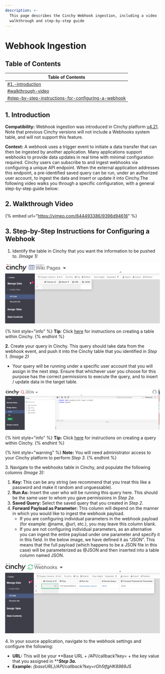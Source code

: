 ```yaml
---
description: >-
  This page describes the Cinchy Webhook ingestion, including a video
  walkthrough and step-by-step guide
---
```


# Webhook Ingestion

## **Table of Contents**

| Table of Contents                                                                                                                          |
| ------------------------------------------------------------------------------------------------------------------------------------------ |
| [#1.-introduction](webhook-ingestion.md#1.-introduction "mention")                                                                         |
| [#walkthrough-video](webhook-ingestion.md#walkthrough-video "mention")                                                                     |
| [#step-by-step-instructions-for-configuring-a-webhook](webhook-ingestion.md#step-by-step-instructions-for-configuring-a-webhook "mention") |

## **1. Introduction**

**Compatibility:** Webhook ingestion was introduced in Cinchy platform [v4.21](https://platform.docs.cinchy.com/release-notes/4.21-release-notes#new-features). Note that previous Cinchy versions will not include a Webhooks system table, and will not support this feature.

**Context:** A webhook uses a trigger event to initiate a data transfer that can then be ingested by another application. Many applications support webhooks to provide data updates in real time with minimal configuration required. Cinchy users can subscribe to and ingest webhooks via configuring a unique API endpoint. When the external application addresses this endpoint, a pre-identified saved query can be run, under an authorized user account, to ingest the data and insert or update it into Cinchy.The following video walks you through a specific configuration, with a general step-by-step guide below:

## 2. Walkthrough Video <a href="#walkthrough-video" id="walkthrough-video"></a>

{% embed url="https://vimeo.com/644493386/9398d94616" %}

## 3. Step-by-Step Instructions for Configuring a Webhook <a href="#step-by-step-instructions-for-configuring-a-webhook" id="step-by-step-instructions-for-configuring-a-webhook"></a>

1. Identify the table in Cinchy that you want the information to be pushed to. _(Image 1)_

![Image 1: Identifying your Table (Step 1)](<../../.gitbook/assets/image (375).png>)

{% hint style="info" %}
**Tip**: Click [here](../../guides-for-using-cinchy/builder-guides/creating-tables/) for instructions on creating a table within Cinchy.
{% endhint %}

**2.** Create your query in Cinchy. This query should take data from the webhook event, and push it into the Cinchy table that you identified in _Step 1. (Image 2)_

* Your query will be running under a specific user account that you will assign in the next step. Ensure that whichever user you choose for this purpose has the correct permissions to execute the query, and to insert / update data in the target table.

![Image 2: Creating your Query (Step 2)](<../../.gitbook/assets/image (617).png>)

{% hint style="info" %}
**Tip:** Click [here](../../guides-for-using-cinchy/builder-guides/saved-queries.md) for instructions on creating a query within Cinchy.
{% endhint %}

{% hint style="warning" %}
**Note:** You will need administrator access to your Cinchy platform to perform _Step 3._
{% endhint %}

3\. Navigate to the webhooks table in Cinchy, and populate the following columns _(Image 3):_

1. **Key:** This can be any string (we recommend that you treat this like a password and make it random and unguessable).
2. **Run As:** Insert the user who will be running this query here. This should be the same user to whom you gave permissions in _Step 2a._
3. **Saved Query:** Select the saved query that you created in _Step 2._&#x20;
4. **Forward Payload as Parameter:** This column will depend on the manner in which you would like to ingest the webhook payload.&#x20;
   * If you are configuring individual parameters in the webhook payload (for example: @name, @url, etc.), you may leave this column blank.&#x20;
   * If you are not configuring individual parameters, as an alternative you can ingest the entire payload under one parameter and specify it in this field. In the below image, we have defined it as “JSON”. This means that the full payload (which happens to be a JSON file in this case) will be parameterized as @JSON and then inserted into a table column named JSON.

![Image 3: Configuring your Table (Step 3)](<../../.gitbook/assets/image (604).png>)

4\. In your source application, navigate to the webhook settings and configure the following:

* **URL:** This will be your **Base URL + /API/callback?key= + the key value that you assigned in **_**Step 3a.**_
* **Example:** _{baseURL}/API/callback?key=rGh5tfgHK8989J5_
